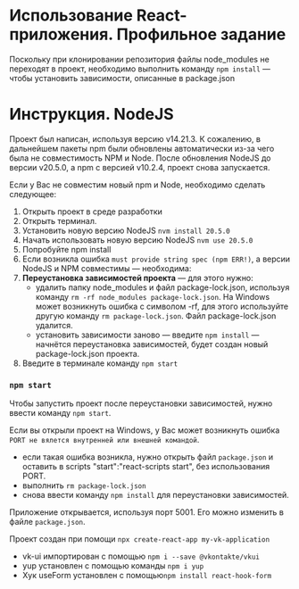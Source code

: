 # Использование React-приложения. Профильное задание

Поскольку при клонировании репозитория файлы node_modules не переходят в проект, 
необходимо выполнить команду `npm install` — чтобы установить зависимости, описанные в package.json

# Инструкция. NodeJS
Проект был написан, используя версию v14.21.3. К сожалению, в дальнейшем пакеты npm были обновлены автоматически из-за чего была не совместимость NPM и Node. После обновления NodeJS до версии v20.5.0, а npm с версией v10.2.4, проект снова запускается. 

Если у Вас не совместим новый npm и Node, необходимо сделать следующее:
1. Открыть проект в среде разработки
2. Открыть терминал. 
3. Установить новую версию NodeJS `nvm install 20.5.0`
4. Начать использовать новую версию NodeJS `nvm use 20.5.0`
5. Попробуйте npm install
6. Если возникла ошибка `must provide string spec (npm ERR!)`, а версии NodeJS и NPM совместимы — необходима:
7. **Переустановка зависимостей проекта** — для этого нужно:
   - удалить папку node_modules и файл package-lock.json, используя команду `rm -rf node_modules package-lock.json`. На Windows может возникнуть ошибка с символом -rf, для этого используйте другую команду `rm package-lock.json`. Файл package-lock.json удалится.
   - установить зависимости заново — введите `npm install` — начнётся переустановка зависимостей, будет создан новый package-lock.json проекта.
8. Введите в терминале команду `npm start`




### `npm start`
Чтобы запустить проект после переустановки зависимостей, нужно ввести команду `npm start`.

Если вы открыли проект на Windows, у Вас может возникнуть ошибка `PORT не вялется внутренней или внешней командой`.
- если такая ошибка возникла, нужно открыть файл `package.json` и оставить в scripts "start":"react-scripts start", без использования PORT.
- выполнить `rm package-lock.json`
- снова ввести команду `npm install` для переустановки зависимостей. 

Приложение открывается, используя порт 5001. Его можно изменить в файле `package.json`.

Проект создан при помощи `npx create-react-app my-vk-application`
- vk-ui импортирован с помощью `npm i --save @vkontakte/vkui`
- yup установлен с помощью команды `npm i yup`
- Хук useForm установлен с помощью`npm install react-hook-form`


